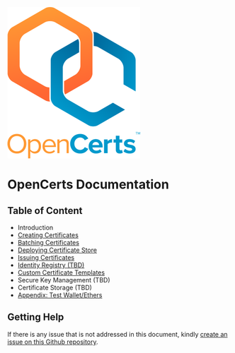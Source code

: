 ![OpenCerts Logo](./assets/logo.png)

# OpenCerts Documentation

## Table of Content

- Introduction
- [Creating Certificates](./creating_certificates.md)
- [Batching Certificates](./batching_certificates.md)
- [Deploying Certificate Store](./deploying_store.md)
- [Issuing Certificates](./issuing_certificates.md)
- [Identity Registry (TBD)](./identity_registry.md)
- [Custom Certificate Templates](./custom_template.md)
- Secure Key Management (TBD)
- Certificate Storage (TBD)
- [Appendix: Test Wallet/Ethers](./appendix_test_accounts.md)

## Getting Help

If there is any issue that is not addressed in this document, kindly [create an issue on this Github repository](https://github.com/GovTechSG/opencerts-documentation/issues).